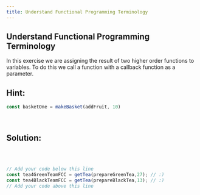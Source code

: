 ```yaml
---
title: Understand Functional Programming Terminology
---
```

## Understand Functional Programming Terminology

In this exercise we are assigning the result of two higher order functions to variables. To do this we call a function with a callback function as a parameter.
 
## Hint:
```javascript 
const basketOne = makeBasket(addFruit, 10) 
```
 
<br/>

 ## Solution:
 
 <br/>
 
 ```javascript
 
 // Add your code below this line
 const tea4GreenTeamFCC = getTea(prepareGreenTea,27); // :)
const tea4BlackTeamFCC = getTea(prepareBlackTea,13); // :)
 // Add your code above this line
 
 ```
